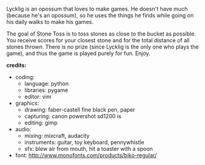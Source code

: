 Lycklig is an opossum that loves to make games. He doesn't have much (because he's an opossum), so he uses the things he finds while going on his daily walks to make his games. 

The goal of Stone Toss is to toss stones as close to the bucket as possible. You receive scores for your closest stone and for the total distance of all stones thrown. There is no prize (since Lycklig is the only one who plays the game), and thus the game is played purely for fun. Enjoy.

__credits:__
- coding:
    - language: python
    - libraries: pygame
    - editor: vim
- graphics:
    - drawing: faber-castell fine black pen, paper
    - capturing: canon powershot sd1200 is
    - editing: gimp
- audio: 
    - mixing: mixcraft, audacity
    - instruments: guitar, toy keyboard, pennywhistle
    - sfx: blew air from mouth, hit a toaster with a spoon
- font: http://www.monofonts.com/products/biko-regular/
